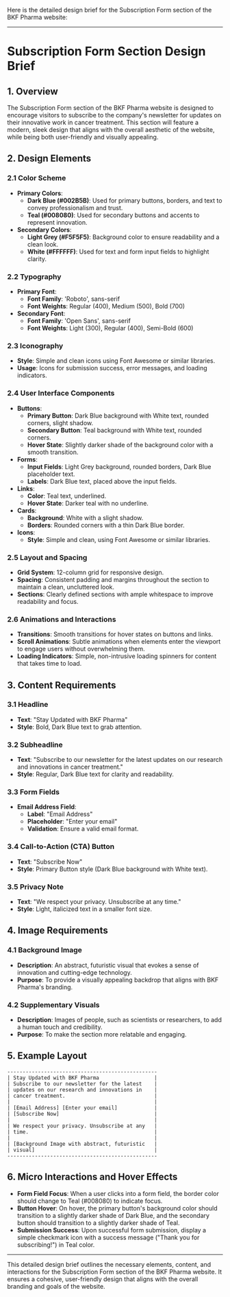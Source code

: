 Here is the detailed design brief for the Subscription Form section of the BKF Pharma website:

---

# Subscription Form Section Design Brief

## 1. Overview

The Subscription Form section of the BKF Pharma website is designed to encourage visitors to subscribe to the company's newsletter for updates on their innovative work in cancer treatment. This section will feature a modern, sleek design that aligns with the overall aesthetic of the website, while being both user-friendly and visually appealing.

## 2. Design Elements

### 2.1 Color Scheme
- **Primary Colors**: 
  - **Dark Blue (#002B5B)**: Used for primary buttons, borders, and text to convey professionalism and trust.
  - **Teal (#008080)**: Used for secondary buttons and accents to represent innovation.
- **Secondary Colors**: 
  - **Light Grey (#F5F5F5)**: Background color to ensure readability and a clean look.
  - **White (#FFFFFF)**: Used for text and form input fields to highlight clarity.

### 2.2 Typography
- **Primary Font**: 
  - **Font Family**: 'Roboto', sans-serif
  - **Font Weights**: Regular (400), Medium (500), Bold (700)
- **Secondary Font**: 
  - **Font Family**: 'Open Sans', sans-serif
  - **Font Weights**: Light (300), Regular (400), Semi-Bold (600)

### 2.3 Iconography
- **Style**: Simple and clean icons using Font Awesome or similar libraries.
- **Usage**: Icons for submission success, error messages, and loading indicators.

### 2.4 User Interface Components
- **Buttons**:
  - **Primary Button**: Dark Blue background with White text, rounded corners, slight shadow.
  - **Secondary Button**: Teal background with White text, rounded corners.
  - **Hover State**: Slightly darker shade of the background color with a smooth transition.
- **Forms**:
  - **Input Fields**: Light Grey background, rounded borders, Dark Blue placeholder text.
  - **Labels**: Dark Blue text, placed above the input fields.
- **Links**: 
  - **Color**: Teal text, underlined.
  - **Hover State**: Darker teal with no underline.
- **Cards**: 
  - **Background**: White with a slight shadow.
  - **Borders**: Rounded corners with a thin Dark Blue border.
- **Icons**: 
  - **Style**: Simple and clean, using Font Awesome or similar libraries.

### 2.5 Layout and Spacing
- **Grid System**: 12-column grid for responsive design.
- **Spacing**: Consistent padding and margins throughout the section to maintain a clean, uncluttered look.
- **Sections**: Clearly defined sections with ample whitespace to improve readability and focus.

### 2.6 Animations and Interactions
- **Transitions**: Smooth transitions for hover states on buttons and links.
- **Scroll Animations**: Subtle animations when elements enter the viewport to engage users without overwhelming them.
- **Loading Indicators**: Simple, non-intrusive loading spinners for content that takes time to load.

## 3. Content Requirements

### 3.1 Headline
- **Text**: "Stay Updated with BKF Pharma"
- **Style**: Bold, Dark Blue text to grab attention.

### 3.2 Subheadline
- **Text**: "Subscribe to our newsletter for the latest updates on our research and innovations in cancer treatment."
- **Style**: Regular, Dark Blue text for clarity and readability.

### 3.3 Form Fields
- **Email Address Field**:
  - **Label**: "Email Address"
  - **Placeholder**: "Enter your email"
  - **Validation**: Ensure a valid email format.

### 3.4 Call-to-Action (CTA) Button
- **Text**: "Subscribe Now"
- **Style**: Primary Button style (Dark Blue background with White text).

### 3.5 Privacy Note
- **Text**: "We respect your privacy. Unsubscribe at any time."
- **Style**: Light, italicized text in a smaller font size.

## 4. Image Requirements

### 4.1 Background Image
- **Description**: An abstract, futuristic visual that evokes a sense of innovation and cutting-edge technology.
- **Purpose**: To provide a visually appealing backdrop that aligns with BKF Pharma's branding.

### 4.2 Supplementary Visuals
- **Description**: Images of people, such as scientists or researchers, to add a human touch and credibility.
- **Purpose**: To make the section more relatable and engaging.

## 5. Example Layout

```
-------------------------------------------------
| Stay Updated with BKF Pharma                  |
| Subscribe to our newsletter for the latest    |
| updates on our research and innovations in    |
| cancer treatment.                             |
|                                               |
| [Email Address] [Enter your email]            |
| [Subscribe Now]                               |
|                                               |
| We respect your privacy. Unsubscribe at any   |
| time.                                         |
|                                               |
| [Background Image with abstract, futuristic   |
| visual]                                       |
-------------------------------------------------
```

## 6. Micro Interactions and Hover Effects

- **Form Field Focus**: When a user clicks into a form field, the border color should change to Teal (#008080) to indicate focus.
- **Button Hover**: On hover, the primary button's background color should transition to a slightly darker shade of Dark Blue, and the secondary button should transition to a slightly darker shade of Teal.
- **Submission Success**: Upon successful form submission, display a simple checkmark icon with a success message ("Thank you for subscribing!") in Teal color.

---

This detailed design brief outlines the necessary elements, content, and interactions for the Subscription Form section of the BKF Pharma website. It ensures a cohesive, user-friendly design that aligns with the overall branding and goals of the website.